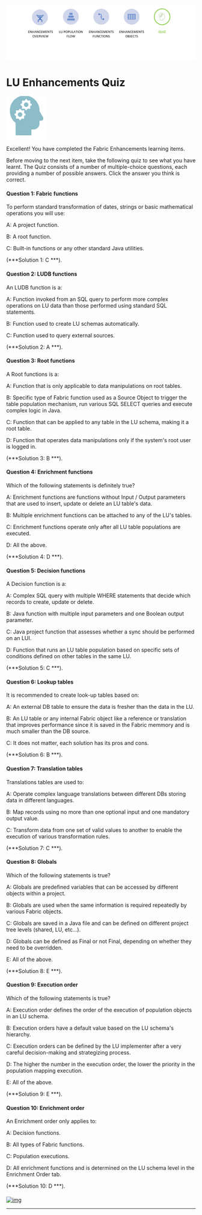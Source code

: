 ![](/academy/Training_Level_1/05_LU_Enhancements/images/EnhancementQuizState.PNG) 

# LU Enhancements Quiz

![](/academy/Training_Level_1/03_fabric_basic_LU/images/Quiz.png) 



Excellent! 
You have completed the Fabric Enhancements learning items.


Before moving to the next item, take the following quiz to see what you have learnt. The Quiz consists of a number of multiple-choice questions, each providing a number of possible answers. Click the answer you think is correct. 



#### Question 1: Fabric functions

To perform standard transformation of dates, strings or basic mathematical operations you will use:

A: A project function.

B: A root function. 

C: Built-in functions or any other standard Java utilities.

(***Solution 1: C ***).



#### Question 2: LUDB functions

An LUDB function is a:

A: Function invoked from an SQL query to perform more complex operations on LU data than those performed using standard SQL statements.

B: Function used to create LU schemas automatically.

C: Function used to query external sources.

(***Solution 2: A ***).



#### Question 3: Root functions

A Root functions is a:

A: Function that is only applicable to data manipulations on root tables. 

B: Specific type of Fabric function used as a Source Object to trigger the table population mechanism, run various SQL SELECT 
   queries and execute complex logic in Java.

C: Function that can be applied to any table in the LU schema, making it a root table.

D: Function that operates data manipulations only if the system's root user is logged in.

(***Solution 3: B ***).



#### Question 4: Enrichment functions

Which of the following statements is definitely true?

A: Enrichment functions are functions without Input / Output parameters that are used to insert, update or delete an LU table's data.

B: Multiple enrichment functions can be attached to any of the LU's tables.

C: Enrichment functions operate only after all LU table populations are executed.

D: All the above.

(***Solution 4: D ***).



#### Question 5: Decision functions

A Decision function is a:

A: Complex SQL query with multiple WHERE statements that decide which records to create, update or delete.

B: Java function with multiple input parameters and one Boolean output parameter.

C: Java project function that assesses whether a sync should be performed on an LUI.

D: Function that runs an LU table population based on specific sets of conditions defined on other tables in the same LU.

(***Solution 5: C ***).



#### Question 6: Lookup tables

It is recommended to create look-up tables based on: 

A: An external DB table to ensure the data is fresher than the data in the LU.

B: An LU table or any internal Fabric object like a reference or translation that improves performance since it is 
   saved in the Fabric memmory and is much smaller than the DB source.

C: It does not matter, each solution has its pros and cons.

(***Solution 6: B ***).



#### Question 7: Translation tables

Translations tables are used to:

A: Operate complex language translations between different DBs storing data in different languages.

B: Map records using no more than one optional input and one mandatory output value.

C: Transform data from one set of valid values to another to enable the execution of various transformation rules.

(***Solution 7: C ***).



#### Question 8: Globals

Which of the following statements is true?

A: Globals are predefined variables that can be accessed by different objects within a project.

B: Globals are used when the same information is required repeatedly by various Fabric objects.

C: Globals are saved in a Java file and can be defined on different project tree levels (shared, LU, etc...).

D: Globals can be defined as Final or not Final, depending on whether they need to be overridden.

E: All of the above.

(***Solution 8: E ***).



#### Question 9: Execution order

Which of the following statements is true?

A: Execution order defines the order of the execution of population objects in an LU schema.

B: Execution orders have a default value based on the LU schema's hierarchy.

C: Execution orders can be defined by the LU implementer after a very careful decision-making and strategizing process.

D: The higher the number in the execution order, the lower the priority in the population mapping execution.

E: All of the above.

(***Solution 9: E ***).



#### Question 10: Enrichment order

An Enrichment order only applies to:

A: Decision functions.

B: All types of Fabric functions.

C: Population executions.

D: All enrichment functions and is determined on the LU schema level in the Enrichment Order tab. 

(***Solution 10: D ***).


####    

[![img](https://github.com/k2view-academy/K2View-Academy/raw/master/articles/images/Previous.png)](/academy/Training_Level_1/05_LU_Enhancements/04_LU_Enhancements_lookup-translations_flow.md)

------
